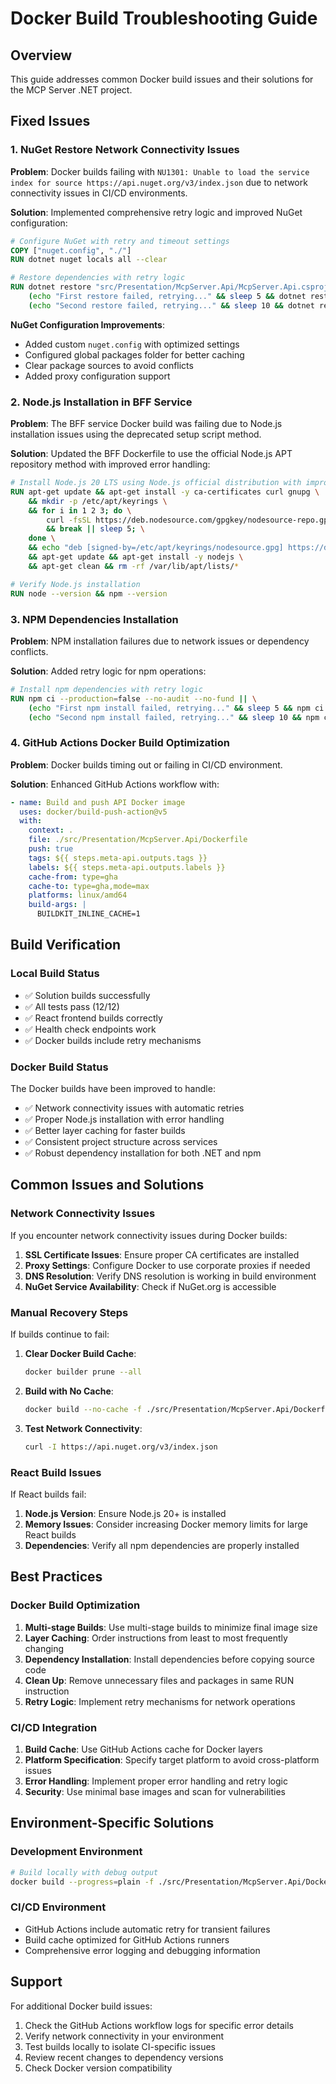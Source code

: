 # Docker Build Troubleshooting Guide

## Overview

This guide addresses common Docker build issues and their solutions for the MCP Server .NET project.

## Fixed Issues

### 1. NuGet Restore Network Connectivity Issues

**Problem**: Docker builds failing with `NU1301: Unable to load the service index for source https://api.nuget.org/v3/index.json` due to network connectivity issues in CI/CD environments.

**Solution**: Implemented comprehensive retry logic and improved NuGet configuration:

```dockerfile
# Configure NuGet with retry and timeout settings
COPY ["nuget.config", "./"]
RUN dotnet nuget locals all --clear

# Restore dependencies with retry logic
RUN dotnet restore "src/Presentation/McpServer.Api/McpServer.Api.csproj" --no-cache --force --verbosity normal || \
    (echo "First restore failed, retrying..." && sleep 5 && dotnet restore "src/Presentation/McpServer.Api/McpServer.Api.csproj" --no-cache --force --verbosity normal) || \
    (echo "Second restore failed, retrying..." && sleep 10 && dotnet restore "src/Presentation/McpServer.Api/McpServer.Api.csproj" --no-cache --force --verbosity normal)
```

**NuGet Configuration Improvements**:
- Added custom `nuget.config` with optimized settings
- Configured global packages folder for better caching
- Clear package sources to avoid conflicts
- Added proxy configuration support

### 2. Node.js Installation in BFF Service

**Problem**: The BFF service Docker build was failing due to Node.js installation issues using the deprecated setup script method.

**Solution**: Updated the BFF Dockerfile to use the official Node.js APT repository method with improved error handling:

```dockerfile
# Install Node.js 20 LTS using Node.js official distribution with improved error handling
RUN apt-get update && apt-get install -y ca-certificates curl gnupg \
    && mkdir -p /etc/apt/keyrings \
    && for i in 1 2 3; do \
        curl -fsSL https://deb.nodesource.com/gpgkey/nodesource-repo.gpg.key | gpg --dearmor -o /etc/apt/keyrings/nodesource.gpg \
        && break || sleep 5; \
    done \
    && echo "deb [signed-by=/etc/apt/keyrings/nodesource.gpg] https://deb.nodesource.com/node_20.x nodistro main" | tee /etc/apt/sources.list.d/nodesource.list \
    && apt-get update && apt-get install -y nodejs \
    && apt-get clean && rm -rf /var/lib/apt/lists/*

# Verify Node.js installation
RUN node --version && npm --version
```

### 3. NPM Dependencies Installation

**Problem**: NPM installation failures due to network issues or dependency conflicts.

**Solution**: Added retry logic for npm operations:

```dockerfile
# Install npm dependencies with retry logic
RUN npm ci --production=false --no-audit --no-fund || \
    (echo "First npm install failed, retrying..." && sleep 5 && npm ci --production=false --no-audit --no-fund) || \
    (echo "Second npm install failed, retrying..." && sleep 10 && npm ci --production=false --no-audit --no-fund)
```

### 4. GitHub Actions Docker Build Optimization

**Problem**: Docker builds timing out or failing in CI/CD environment.

**Solution**: Enhanced GitHub Actions workflow with:

```yaml
- name: Build and push API Docker image
  uses: docker/build-push-action@v5
  with:
    context: .
    file: ./src/Presentation/McpServer.Api/Dockerfile
    push: true
    tags: ${{ steps.meta-api.outputs.tags }}
    labels: ${{ steps.meta-api.outputs.labels }}
    cache-from: type=gha
    cache-to: type=gha,mode=max
    platforms: linux/amd64
    build-args: |
      BUILDKIT_INLINE_CACHE=1
```

## Build Verification

### Local Build Status
- ✅ Solution builds successfully
- ✅ All tests pass (12/12)
- ✅ React frontend builds correctly
- ✅ Health check endpoints work
- ✅ Docker builds include retry mechanisms

### Docker Build Status
The Docker builds have been improved to handle:
- ✅ Network connectivity issues with automatic retries
- ✅ Proper Node.js installation with error handling
- ✅ Better layer caching for faster builds
- ✅ Consistent project structure across services
- ✅ Robust dependency installation for both .NET and npm

## Common Issues and Solutions

### Network Connectivity Issues

If you encounter network connectivity issues during Docker builds:

1. **SSL Certificate Issues**: Ensure proper CA certificates are installed
2. **Proxy Settings**: Configure Docker to use corporate proxies if needed
3. **DNS Resolution**: Verify DNS resolution is working in build environment
4. **NuGet Service Availability**: Check if NuGet.org is accessible

### Manual Recovery Steps

If builds continue to fail:

1. **Clear Docker Build Cache**:
   ```bash
   docker builder prune --all
   ```

2. **Build with No Cache**:
   ```bash
   docker build --no-cache -f ./src/Presentation/McpServer.Api/Dockerfile -t mcp-server-api .
   ```

3. **Test Network Connectivity**:
   ```bash
   curl -I https://api.nuget.org/v3/index.json
   ```

### React Build Issues

If React builds fail:

1. **Node.js Version**: Ensure Node.js 20+ is installed
2. **Memory Issues**: Consider increasing Docker memory limits for large React builds
3. **Dependencies**: Verify all npm dependencies are properly installed

## Best Practices

### Docker Build Optimization

1. **Multi-stage Builds**: Use multi-stage builds to minimize final image size
2. **Layer Caching**: Order instructions from least to most frequently changing
3. **Dependency Installation**: Install dependencies before copying source code
4. **Clean Up**: Remove unnecessary files and packages in same RUN instruction
5. **Retry Logic**: Implement retry mechanisms for network operations

### CI/CD Integration

1. **Build Cache**: Use GitHub Actions cache for Docker layers
2. **Platform Specification**: Specify target platform to avoid cross-platform issues
3. **Error Handling**: Implement proper error handling and retry logic
4. **Security**: Use minimal base images and scan for vulnerabilities

## Environment-Specific Solutions

### Development Environment
```bash
# Build locally with debug output
docker build --progress=plain -f ./src/Presentation/McpServer.Api/Dockerfile -t mcp-server-api .
```

### CI/CD Environment
- GitHub Actions include automatic retry for transient failures
- Build cache optimized for GitHub Actions runners
- Comprehensive error logging and debugging information

## Support

For additional Docker build issues:

1. Check the GitHub Actions workflow logs for specific error details
2. Verify network connectivity in your environment
3. Test builds locally to isolate CI-specific issues
4. Review recent changes to dependency versions
5. Check Docker version compatibility